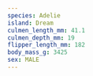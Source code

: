 ```yaml
---
species: Adelie
island: Dream
culmen_length_mm: 41.1
culmen_depth_mm: 19
flipper_length_mm: 182
body_mass_g: 3425
sex: MALE
---
```

